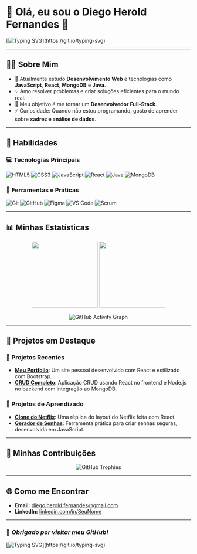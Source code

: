 # 👋 Olá, eu sou o **Diego Herold Fernandes** 🚀  

[![Typing SVG](https://readme-typing-svg.herokuapp.com?font=Roboto&size=30&duration=4000&color=6A5ACD&center=true&vCenter=true&lines=Desenvolvedor+Web;%7C+Estudante+de+TI;Apaixonado+por+Tecnologia+e+Aprendizado+constante!)](https://git.io/typing-svg)

---

## 🧑‍💻 **Sobre Mim**  
- 🌱 Atualmente estudo **Desenvolvimento Web** e tecnologias como **JavaScript**, **React**, **MongoDB** e **Java**.  
- 💡 Amo resolver problemas e criar soluções eficientes para o mundo real.  
- 🎯 Meu objetivo é me tornar um **Desenvolvedor Full-Stack**.  
- ⚡ Curiosidade: Quando não estou programando, gosto de aprender sobre **xadrez e análise de dados**.  

---

## 🚀 **Habilidades**

### 💻 **Tecnologias Principais**  
![HTML5](https://img.shields.io/badge/HTML5-%23E34F26.svg?style=flat&logo=html5&logoColor=white)
![CSS3](https://img.shields.io/badge/CSS3-%231572B6.svg?style=flat&logo=css3&logoColor=white)
![JavaScript](https://img.shields.io/badge/JavaScript-%23F7DF1E.svg?style=flat&logo=javascript&logoColor=black)
![React](https://img.shields.io/badge/React-%2361DAFB.svg?style=flat&logo=react&logoColor=black)
![Java](https://img.shields.io/badge/Java-%23ED8B00.svg?style=flat&logo=java&logoColor=white)
![MongoDB](https://img.shields.io/badge/MongoDB-%2347A248.svg?style=flat&logo=mongodb&logoColor=white)

### 🔧 **Ferramentas e Práticas**
![Git](https://img.shields.io/badge/Git-%23F05033.svg?style=flat&logo=git&logoColor=white)
![GitHub](https://img.shields.io/badge/GitHub-%23181717.svg?style=flat&logo=github&logoColor=white)
![Figma](https://img.shields.io/badge/Figma-%23F24E1E.svg?style=flat&logo=figma&logoColor=white)
![VS Code](https://img.shields.io/badge/VSCode-%23007ACC.svg?style=flat&logo=visual-studio-code&logoColor=white)
![Scrum](https://img.shields.io/badge/Scrum-%230c4a6e.svg?style=flat&logoColor=white)

---

## 📊 **Minhas Estatísticas**

<div align="center">
  <img height="180em" src="https://github-readme-stats.vercel.app/api?username=SeuUsuario&show_icons=true&theme=radical&count_private=true"/>
  <img height="180em" src="https://github-readme-stats.vercel.app/api/top-langs/?username=SeuUsuario&layout=compact&langs_count=7&theme=radical"/>
</div>

<p align="center">
  <img src="https://github-readme-activity-graph.vercel.app/graph?username=SeuUsuario&theme=dracula" alt="GitHub Activity Graph">
</p>

---

## 🧩 **Projetos em Destaque**

### 🚀 Projetos Recentes  
- [**Meu Portfolio**](https://github.com/SeuUsuario/Portfolio): Um site pessoal desenvolvido com React e estilizado com Bootstrap.  
- [**CRUD Completo**](https://github.com/SeuUsuario/CRUD-React-Node): Aplicação CRUD usando React no frontend e Node.js no backend com integração ao MongoDB.  

### 🧪 Projetos de Aprendizado  
- [**Clone do Netflix**](https://github.com/SeuUsuario/Netflix-Clone): Uma réplica do layout do Netflix feita com React.  
- [**Gerador de Senhas**](https://github.com/SeuUsuario/Gerador-Senhas): Ferramenta prática para criar senhas seguras, desenvolvida em JavaScript.  

---

## 🎯 **Minhas Contribuições**

<div align="center">
  <img src="https://github-profile-trophy.vercel.app/?username=SeuUsuario&theme=radical&no-frame=true&no-bg=true&margin-w=15" alt="GitHub Trophies">
</div>

---

## 🌐 **Como me Encontrar**
- **Email:** [diego.herold.fernandes@gmail.com](mailto:diego.herold.fernandes@gmail.com)  
- **LinkedIn:** [linkedin.com/in/SeuNome](https://linkedin.com/in/SeuNome)  

---

### 🚀 *Obrigado por visitar meu GitHub!*  
[![Typing SVG](https://readme-typing-svg.herokuapp.com?font=Roboto&size=24&duration=4000&color=FFD700&center=true&vCenter=true&lines=Vamos+Construir+Algo+Incr%C3%ADvel!)](https://git.io/typing-svg)
